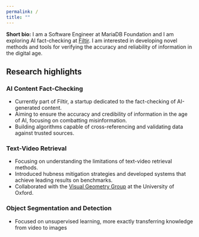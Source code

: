 ```yaml
---
permalink: /
title: ""
---
```


**Short bio:** I am a Software Engineer at MariaDB Foundation and I am exploring AI fact-checking at [Filtir](http://filtir.com). I am interested in developing novel methods and tools for verifying the accuracy and reliability of information in the digital age.

## Research highlights

### AI Content Fact-Checking
- Currently part of Filtir, a startup dedicated to the fact-checking of AI-generated content.
- Aiming to ensure the accuracy and credibility of information in the age of AI, focusing on combatting misinformation.
- Building algorithms capable of cross-referencing and validating data against trusted sources.

### Text-Video Retrieval
- Focusing on understanding the limitations of text-video retrieval methods.
- Introduced hubness mitigation strategies and developed systems that achieve leading results on benchmarks.
- Collaborated with the [Visual Geometry Group](https://www.robots.ox.ac.uk/~vgg/) at the University of Oxford.

### Object Segmentation and Detection
- Focused on unsupervised learning, more exactly transferring knowledge from video to images

